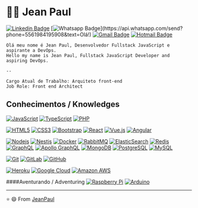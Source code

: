 # :man_technologist: Jean Paul 

[![Linkedin Badge](https://img.shields.io/badge/-LinkedIn-blue?style=flat-square&logo=Linkedin&logoColor=white&link=https://www.linkedin.com/in/jeanpaull/)](https://www.linkedin.com/in/jeanpaull/)
[![Whatsapp Badge](https://img.shields.io/badge/-Whatsapp-4CA143?style=flat-square&labelColor=4CA143&logo=whatsapp&logoColor=white&link=https://api.whatsapp.com/send?phone=5561984195908&text=Olá!)](https://api.whatsapp.com/send?phone=5561984195908&text=Olá!)
[![Gmail Badge](https://img.shields.io/badge/-Gmail-c14438?style=flat-square&logo=Gmail&logoColor=white&link=mailto:jeanpaulwebb@gmail.com)](mailto:jeanpaulwebb@gmail.com)
[![Hotmail Badge](https://img.shields.io/badge/-Hotmail-0078D4?style=flat-square&logo=microsoft-outlook&logoColor=white&link=mailto:jeanpaulrodrigues@hotmail.com)](mailto:jeanpaulrodrigues@hotmail.com)

    Olá meu nome é Jean Paul, Desenvolvedor Fullstack JavaScript e aspirante a DevOps.
    Hello my name is Jean Paul, Fullstack JavaScript Developer and aspiring DevOps.

    --

    Cargo Atual de Trabalho: Arquiteto front-end
    Job Role: Front end Architect
    


## Conhecimentos / Knowledges

[![JavaScript](https://img.shields.io/badge/-JavaScript-black?style=flat-square&logo=javascript&link=https://github.com/JeanPaulll/)](https://github.com/JeanPaulll/)
[![TypeScript](https://img.shields.io/badge/-TypeScript-007ACC?style=flat-square&logo=typescript&link=https://github.com/JeanPaulll/)](https://github.com/JeanPaulll/)
[![PHP](https://img.shields.io/badge/PHP-Laravel%2C%20Zend%2C%20Cake-red)](https://github.com/JeanPaulll/)

[![HTML5](https://img.shields.io/badge/-HTML5-E34F26?style=flat-square&logo=html5&logoColor=white&link=https://github.com/JeanPaulll/)](https://github.com/JeanPaulll/)
[![CSS3](https://img.shields.io/badge/-CSS3-1572B6?style=flat-square&logo=css3&link=https://github.com/JeanPaulll/)](https://github.com/JeanPaulll/)
[![Bootstrap](https://img.shields.io/badge/-Bootstrap-563D7C?style=flat-square&logo=bootstrap&link=https://github.com/JeanPaulll/)](https://github.com/JeanPaulll/)
[![React](https://img.shields.io/badge/-React-black?style=flat-square&logo=react&link=https://github.com/JeanPaulll/)](https://github.com/JeanPaulll/)
[![Vue.js](https://img.shields.io/badge/-Vuejs-black?style=flat-square&logo=vue.js&link=https://github.com/JeanPaulll/)](https://github.com/JeanPaulll/)
[![Angular](https://img.shields.io/badge/-Angular-DD0031?style=flat-square&logo=angular&link=https://github.com/JeanPaulll/)](https://github.com/JeanPaulll/)

[![Nodejs](https://img.shields.io/badge/-Nodejs-black?style=flat-square&logo=Node.js&link=https://github.com/JeanPaulll/)](https://github.com/JeanPaulll/)
[![Nestjs](https://img.shields.io/badge/-Nestjs-black?style=flat-square&logo=NestJS&link=https://github.com/JeanPaulll/)](https://github.com/JeanPaulll/)
[![Docker](https://img.shields.io/badge/-Docker-black?style=flat-square&logo=docker&link=https://github.com/JeanPaulll/)](https://github.com/JeanPaulll/)
[![RabbitMQ](https://img.shields.io/badge/-RabbitMQ-black?style=flat-square&logo=rabbitmq&link=https://github.com/JeanPaulll/)](https://github.com/JeanPaulll/)
[![ElasticSearch](https://img.shields.io/badge/-ElasticSearch-005571?style=flat-square&logo=elasticsearch&link=https://github.com/JeanPaulll/)](https://github.com/JeanPaulll/)
[![Redis](https://img.shields.io/badge/-Redis-black?style=flat-square&logo=Redis&link=https://github.com/JeanPaulll/)](https://github.com/JeanPaulll/)
[![GraphQL](https://img.shields.io/badge/-GraphQL-E10098?style=flat-square&logo=graphql&link=https://github.com/JeanPaulll/)](https://github.com/JeanPaulll/)
[![Apollo GraphQL](https://img.shields.io/badge/-Apollo%20GraphQL-311C87?style=flat-square&logo=apollo-graphql&link=https://github.com/JeanPaulll/)](https://github.com/JeanPaulll/)
[![MongoDB](https://img.shields.io/badge/-MongoDB-black?style=flat-square&logo=mongodb&link=https://github.com/JeanPaulll/)](https://github.com/JeanPaulll/)
[![PostgreSQL](https://img.shields.io/badge/-PostgreSQL-336791?style=flat-square&logo=postgresql&link=https://github.com/JeanPaulll/)](https://github.com/JeanPaulll/)
[![MySQL](https://img.shields.io/badge/-MySQL-black?style=flat-square&logo=mysql&link=https://github.com/JeanPaulll/)](https://github.com/JeanPaulll/)

[![Git](https://img.shields.io/badge/-Git-black?style=flat-square&logo=git&link=https://github.com/JeanPaulll/)](https://github.com/JeanPaulll/)
[![GitLab](https://img.shields.io/badge/-GitLab-FCA121?style=flat-square&logo=gitlab&link=https://github.com/JeanPaulll/)](https://github.com/JeanPaulll/)
[![GitHub](https://img.shields.io/badge/-GitHub-181717?style=flat-square&logo=github&link=https://github.com/JeanPaulll/)](https://github.com/JeanPaulll/)

[![Heroku](https://img.shields.io/badge/-Heroku-430098?style=flat-square&logo=heroku&link=https://github.com/JeanPaulll/)](https://github.com/JeanPaulll/)
[![Google Cloud](https://img.shields.io/badge/Google%20Cloud-black?style=flat-square&logo=google-cloud&link=https://github.com/JeanPaulll/)](https://github.com/JeanPaulll/)
[![Amazon AWS](https://img.shields.io/badge/Amazon%20AWS-232F3E?style=flat-square&logo=amazon-aws&link=https://github.com/JeanPaulll/)](https://github.com/JeanPaulll/)

####Aventurando  / Adventuring 
[![Raspberry Pi](https://img.shields.io/badge/-Raspberry%20Pi-C51A4A?style=flat-square&logo=Raspberry-Pi&link=https://github.com/JeanPaulll/)](https://github.com/JeanPaulll/)
[![Arduino](https://img.shields.io/badge/-Arduino-black?style=flat-square&logo=Arduino&link=https://github.com/JeanPaulll/)](https://github.com/JeanPaulll/)

---

⭐️ 😄 From [JeanPaul](https://github.com/jeanpaullll)

<!--
**JeanPaulll/JeanPaulll** is a ✨ _special_ ✨ repository because its `README.md` (this file) appears on your GitHub profile.

Here are some ideas to get you started:

- 🔭 I’m currently working on ...
- 🌱 I’m currently learning ...
- 👯 I’m looking to collaborate on ...
- 🤔 I’m looking for help with ...
- 💬 Ask me about ...
- 📫 How to reach me: ...
- 😄 Pronouns: ...
- ⚡ Fun fact: ...
-->
